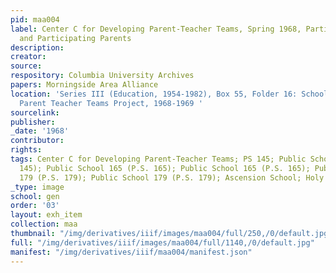 ```yaml
---
pid: maa004
label: Center C for Developing Parent-Teacher Teams, Spring 1968, Participating Teachers
  and Participating Parents
description:
creator:
source:
respository: Columbia University Archives
papers: Morningside Area Alliance
location: 'Series III (Education, 1954-1982), Box 55, Folder 16: School District 5:
  Parent Teacher Teams Project, 1968-1969 '
sourcelink:
publisher:
_date: '1968'
contributor:
rights:
tags: Center C for Developing Parent-Teacher Teams; PS 145; Public School 145 (P.S.
  145); Public School 165 (P.S. 165); Public School 165 (P.S. 165); Public School
  179 (P.S. 179); Public School 179 (P.S. 179); Ascension School; Holy Name School                            ;
_type: image
school: gen
order: '03'
layout: exh_item
collection: maa
thumbnail: "/img/derivatives/iiif/images/maa004/full/250,/0/default.jpg"
full: "/img/derivatives/iiif/images/maa004/full/1140,/0/default.jpg"
manifest: "/img/derivatives/iiif/maa004/manifest.json"
---
```

